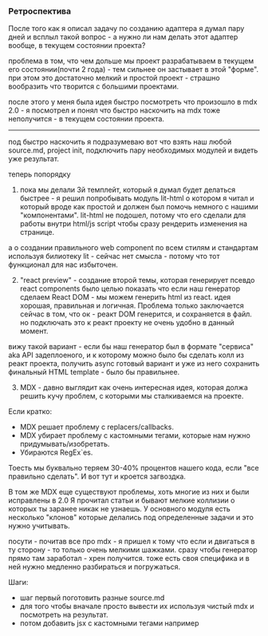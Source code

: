 ###  Ретроспектива

После того как я описал задачу по созданию адаптера я думал пару дней и всплыл такой вопрос - а нужно ли нам делать этот адаптер вообще, в текущем состоянии проекта?

проблема в том, что чем дольше мы проект разрабатываем в текущем его состоянии(почти 2 года) - тем сильнее он застывает в этой "форме".
при этом это достаточно мелкий и простой проект  - страшно вообразить что творится с большими проектами.

после этого у меня была идея быстро посмотреть что произошло в mdx 2.0 - я посмотрел и понял что быстро наскочить на mdx тоже неполучится - в текущем состоянии проекта.

---

под быстро наскочить я подразумеваю вот что  взять наш любой source.md, project init, подключить пару необходимых модулей и видеть уже результат.


теперь попорядку

1. пока мы делали 3й темплейт, который я думал будет делаться быстрее - я решил попробывать модуль lit-html о котором я читал и который вроде как простой и должен был помочь немного с нашими "компонентами". lit-html не подошел, потому что его сделали для работы внутри html/js script чтобы сразу рендерить изменения на странице. 

а о создании правильного web component по всем стилям и стандартам используя билиотеку lit - сейчас нет смысла - потому что тот функционал для нас избыточен. 

2. "react preview" - создание второй темы, которая генерирует псевдо react components было целью показать что если наш генератор сделаем React DOM - мы можем генерить html из react. идея хорошая, правильная и логичная. Проблема только заключается сейчас в том, что ок - реакт DOM генерится, и сохраняется в файл. но подключать это к реакт проекту не очень удобно в данный момент.
 
вижу такой вариант - если бы наш генератор был в формате "сервиса" aka API задеплоеного, и к которому можно было бы сделать колл из реакт проекта, получить async готовый вариант и уже из него сохранить финальный HTML template - было бы правильнее.

3. MDX - давно выглядит как очень интересная идея, которая должа решить кучу проблем, с которыми мы сталкиваемся на проекте. 

Если кратко:
- MDX решает проблему с replacers/callbacks. 
- MDX убирает проблему с кастомными тегами, которые нам нужно придумывать/изобретать. 
- Убираются RegEx`es. 
 
Тоесть мы буквально теряем 30-40% процентов нашего кода, если "все правильно сделать". 
И вот тут и кроется загвоздка. 

В том же MDX еще существуют проблемы, хоть многие из них и были исправлены в 2.0
Я прочитал статьи и бывают мелкие коллизии о которых ты заранее никак не узнаешь. У основного модуля есть несколько "клонов" которые делались под определенные задачи и это нужно учитывать.

посути - почитав все про mdx - я пришел к тому что если и двигаться в ту сторону - то только очень мелкими шажками. сразу чтобы генератор прямо там заработал - хрен получится. тоже есть своя специфика и в ней нужно медленно разбираться и погружаться. 

Шаги:
- шаг первый поготовить разные source.md 
- для того чтобы вначале просто вывести их используя чистый mdx и посмотреть на результат.
- потом добавить jsx с кастомными тегами например
